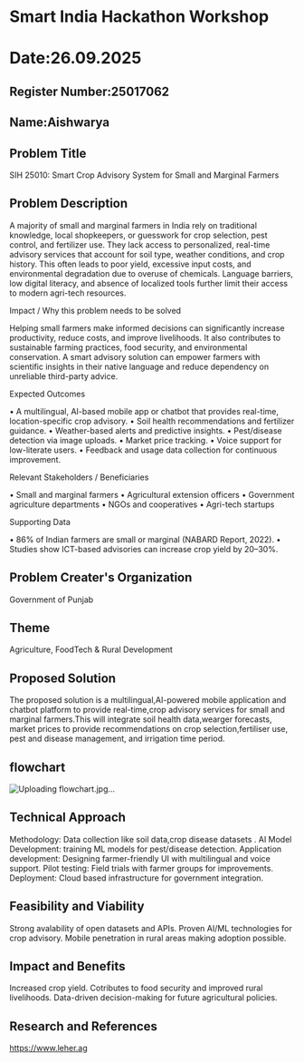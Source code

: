 # Smart India Hackathon Workshop
# Date:26.09.2025
## Register Number:25017062
## Name:Aishwarya
## Problem Title
SIH 25010: Smart Crop Advisory System for Small and Marginal Farmers
## Problem Description
A majority of small and marginal farmers in India rely on traditional knowledge, local shopkeepers, or guesswork for crop selection, pest control, and fertilizer use. They lack access to personalized, real-time advisory services that account for soil type, weather conditions, and crop history. This often leads to poor yield, excessive input costs, and environmental degradation due to overuse of chemicals. Language barriers, low digital literacy, and absence of localized tools further limit their access to modern agri-tech resources.

Impact / Why this problem needs to be solved

Helping small farmers make informed decisions can significantly increase productivity, reduce costs, and improve livelihoods. It also contributes to sustainable farming practices, food security, and environmental conservation. A smart advisory solution can empower farmers with scientific insights in their native language and reduce dependency on unreliable third-party advice.

Expected Outcomes

• A multilingual, AI-based mobile app or chatbot that provides real-time, location-specific crop advisory.
• Soil health recommendations and fertilizer guidance.
• Weather-based alerts and predictive insights.
• Pest/disease detection via image uploads.
• Market price tracking.
• Voice support for low-literate users.
• Feedback and usage data collection for continuous improvement.

Relevant Stakeholders / Beneficiaries

• Small and marginal farmers
• Agricultural extension officers
• Government agriculture departments
• NGOs and cooperatives
• Agri-tech startups

Supporting Data

• 86% of Indian farmers are small or marginal (NABARD Report, 2022).
• Studies show ICT-based advisories can increase crop yield by 20–30%.

## Problem Creater's Organization
Government of Punjab

## Theme
Agriculture, FoodTech & Rural Development

## Proposed Solution
The proposed solution is a multilingual,AI-powered mobile application and chatbot platform to provide real-time,crop advisory services for small and marginal farmers.This will integrate soil health data,wearger forecasts,  market prices to provide recommendations on crop selection,fertiliser use, pest and disease management, and irrigation time period.

## flowchart
![Uploading flowchart.jpg…]()

## Technical Approach
Methodology:
Data collection like soil data,crop disease datasets .
AI Model Development:
training ML models for pest/disease detection.
Application development:
Designing farmer-friendly UI with multilingual and voice support.
Pilot testing:
Field trials with farmer groups for improvements.
Deployment:
Cloud based infrastructure for government integration.
## Feasibility and Viability
Strong avalability of  open datasets and APIs.
Proven AI/ML technologies for crop advisory.
Mobile penetration in rural areas making adoption possible.
## Impact and Benefits
Increased crop yield.
Cotributes to food security and improved rural livelihoods.
Data-driven decision-making for future agricultural policies.
## Research and References
https://www.leher.ag
